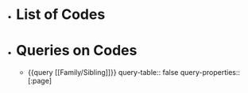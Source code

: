 - # List of Codes
- # Queries on Codes
	- {{query [[Family/Sibling]]}}
	  query-table:: false
	  query-properties:: [:page]